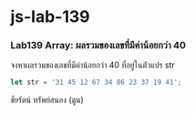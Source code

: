 # js-lab-139
### Lab139 Array: ผลรวมของเลขที่มีค่าน้อยกว่า 40
จงหาผลรวมของเลขที่มีค่าน้อยกว่า 40 ที่อยู่ในตัวแปร str 

```JavaScript
let str = '31 45 12 67 34 86 23 37 19 41';
```
ชัยรัตน์ ทรัพย์สนอง (ตูน)
